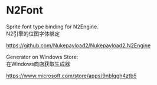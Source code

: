 # N2Font
Sprite font type binding for N2Engine.<br/>
N2引擎的位图字体绑定

https://github.com/Nukepayload2/Nukepayload2.N2Engine

Generator on Windows Store:<br/>
在Windows商店获取生成器

https://www.microsoft.com/store/apps/9nblggh4ztb5
